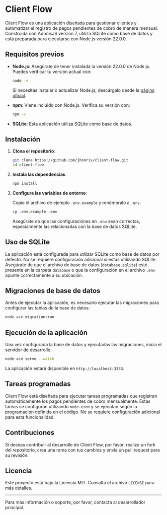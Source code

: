 # Client Flow

Client Flow es una aplicación diseñada para gestionar clientes y automatizar el registro de pagos pendientes de cobro de manera mensual. Construida con AdonisJS versión 7, utiliza SQLite como base de datos y está preparada para ejecutarse con Node.js versión 22.0.0.

## Requisitos previos

- **Node.js**: Asegúrate de tener instalada la versión 22.0.0 de Node.js. Puedes verificar tu versión actual con:

  ```bash
  node -v
  ```

  Si necesitas instalar o actualizar Node.js, descárgalo desde la [página oficial](https://nodejs.org/).

- **npm**: Viene incluido con Node.js. Verifica su versión con:

  ```bash
  npm -v
  ```

- **SQLite**: Esta aplicación utiliza SQLite como base de datos.

## Instalación

1. **Clona el repositorio**:

   ```bash
   git clone https://github.com/jhonriv/client-flow.git
   cd client-flow
   ```

2. **Instala las dependencias**:

   ```bash
   npm install
   ```

3. **Configura las variables de entorno**:

   Copia el archivo de ejemplo `.env.example` y renómbralo a `.env`.

   ```bash
   cp .env.example .env
   ```

   Asegúrate de que las configuraciones en `.env` sean correctas, especialmente las relacionadas con la base de datos SQLite.

## Uso de SQLite

La aplicación está configurada para utilizar SQLite como base de datos por defecto. No se requiere configuración adicional si estás utilizando SQLite. Asegúrate de que el archivo de base de datos (`database.sqlite`) esté presente en la carpeta `database` o que la configuración en el archivo `.env` apunte correctamente a su ubicación.

## Migraciones de base de datos

Antes de ejecutar la aplicación, es necesario ejecutar las migraciones para configurar las tablas de la base de datos:

```bash
node ace migration:run
```

## Ejecución de la aplicación

Una vez configurada la base de datos y ejecutadas las migraciones, inicia el servidor de desarrollo:

```bash
node ace serve --watch
```

La aplicación estará disponible en `http://localhost:3333`.

## Tareas programadas

Client Flow está diseñada para ejecutar tareas programadas que registran automáticamente los pagos pendientes de cobro mensualmente. Estas tareas se configuran utilizando `node-cron` y se ejecutan según la programación definida en el código. No se requiere configuración adicional para esta funcionalidad.

## Contribuciones

Si deseas contribuir al desarrollo de Client Flow, por favor, realiza un fork del repositorio, crea una rama con tus cambios y envía un pull request para su revisión.

## Licencia

Este proyecto está bajo la Licencia MIT. Consulta el archivo `LICENSE` para más detalles.

---

Para más información o soporte, por favor, contacta al desarrollador principal.

